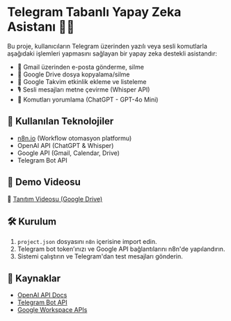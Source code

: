 # Telegram Tabanlı Yapay Zeka Asistanı 🤖📨

Bu proje, kullanıcıların Telegram üzerinden yazılı veya sesli komutlarla aşağıdaki işlemleri yapmasını sağlayan bir yapay zeka destekli asistandır:

- 📧 Gmail üzerinden e-posta gönderme, silme
- 📁 Google Drive dosya kopyalama/silme
- 📅 Google Takvim etkinlik ekleme ve listeleme
- 🎙️ Sesli mesajları metne çevirme (Whisper API)
- 🧠 Komutları yorumlama (ChatGPT - GPT-4o Mini)

## 🚀 Kullanılan Teknolojiler

- [n8n.io](https://n8n.io) (Workflow otomasyon platformu)
- OpenAI API (ChatGPT & Whisper)
- Google API (Gmail, Calendar, Drive)
- Telegram Bot API

## 🎥 Demo Videosu

🔗 [Tanıtım Videosu (Google Drive)](https://drive.google.com/file/d/1KWZT2HfGg8w0j66IpgDLPc8FOxevkGNp/view)

## 🛠 Kurulum

1. `project.json` dosyasını `n8n` içerisine import edin.
2. Telegram bot token’ınızı ve Google API bağlantılarını n8n'de yapılandırın.
3. Sistemi çalıştırın ve Telegram'dan test mesajları gönderin.

## 📎 Kaynaklar

- [OpenAI API Docs](https://platform.openai.com/docs)
- [Telegram Bot API](https://core.telegram.org/bots/api)
- [Google Workspace APIs](https://developers.google.com)
